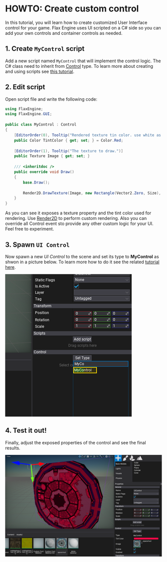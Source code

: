 # HOWTO: Create custom control

In this tutorial, you will learn how to create customized User Interface control for your game. Flax Engine uses UI scripted on a C# side so you can add your own controls and container controls as needed.

## 1. Create `MyControl` script

Add a new script named `MyControl` that will implement the control logic. The C# class need to inherit from [Control](https://docs.flaxengine.com/api/FlaxEngine.GUI.Control.html) type. To learn more about creating and using scripts see [this tutorial](../../scripting/new-script.md).

## 2. Edit script

Open script file and write the following code:

```cs
using FlaxEngine;
using FlaxEngine.GUI;

public class MyControl : Control
{
	[EditorOrder(0), Tooltip("Rendered texture tin color. use white as default.")]
	public Color TintColor { get; set; } = Color.Red;

	[EditorOrder(1), Tooltip("The texture to draw.")]
	public Texture Image { get; set; }

	/// <inheritdoc />
	public override void Draw()
	{
		base.Draw();

		Render2D.DrawTexture(Image, new Rectangle(Vector2.Zero, Size), TintColor, true);
	}
}
```

As you can see it exposes a texture property and the tint color used for rendering. Use [Render2D](https://docs.flaxengine.com/api/FlaxEngine.Render2D.html) to perform custom rendering. Also you can override all Control event sto provide any other custom logic for your UI. Feel free to experiment.

## 3. Spawn `UI Control`

Now spawn a new *UI Control* to the scene and set its type to **MyControl** as shwon in a picture below.
To learn more how to do it see the related [tutorial here](create-ui.md).

![Set Control type to MyControl](media/set-control-to-my-control.png)

## 4. Test it out!

Finally, adjust the exposed properties of the control and see the final results.

![Final Results](media/custom-control-results.png)

